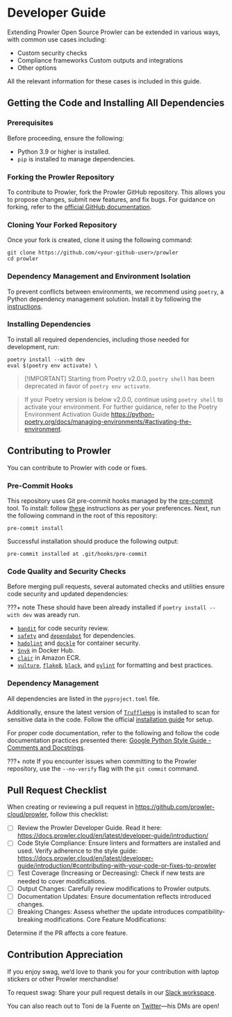 # Developer Guide

Extending Prowler Open Source
Prowler can be extended in various ways, with common use cases including:

- Custom security checks
- Compliance frameworks Custom outputs and integrations
- Other options

All the relevant information for these cases is included in this guide.

## Getting the Code and Installing All Dependencies

### Prerequisites

Before proceeding, ensure the following:

- Python 3.9 or higher is installed.
- `pip` is installed to manage dependencies.

### Forking the Prowler Repository

To contribute to Prowler, fork the Prowler GitHub repository. This allows you to propose changes, submit new features, and fix bugs. For guidance on forking, refer to the [official GitHub documentation](https://docs.github.com/en/pull-requests/collaborating-with-pull-requests/working-with-forks/fork-a-repo?tool=webui#forking-a-repository).

### Cloning Your Forked Repository

Once your fork is created, clone it using the following command:

```
git clone https://github.com/<your-github-user>/prowler
cd prowler
```

### Dependency Management and Environment Isolation

To prevent conflicts between environments, we recommend using `poetry`, a Python dependency management solution. Install it by following the [instructions](https://python-poetry.org/docs/#installation).

### Installing Dependencies

To install all required dependencies, including those needed for development, run:

```
poetry install --with dev
eval $(poetry env activate) \
```

> \[!IMPORTANT] Starting from Poetry v2.0.0, `poetry shell` has been deprecated in favor of `poetry env activate`.

> If your Poetry version is below v2.0.0, continue using `poetry shell` to activate your environment. For further guidance, refer to the Poetry Environment Activation Guide https://python-poetry.org/docs/managing-environments/#activating-the-environment.

## Contributing to Prowler

You can contribute to Prowler with code or fixes.

### Pre-Commit Hooks

This repository uses Git pre-commit hooks managed by the [pre-commit](https://pre-commit.com/) tool. To install: follow [these](https://pre-commit.com/#install) instructions as per your preferences. Next, run the following command in the root of this repository:

```shell
pre-commit install
```

Successful installation should produce the following output:

```shell
pre-commit installed at .git/hooks/pre-commit
```

### Code Quality and Security Checks

Before merging pull requests, several automated checks and utilities ensure code security and updated dependencies:

???+ note These should have been already installed if `poetry install --with dev` was aready run.

- [`bandit`](https://pypi.org/project/bandit/) for code security review.
- [`safety`](https://pypi.org/project/safety/) and [`dependabot`](https://github.com/features/security) for dependencies.
- [`hadolint`](https://github.com/hadolint/hadolint) and [`dockle`](https://github.com/goodwithtech/dockle) for container security.
- [`Snyk`](https://docs.snyk.io/integrations/snyk-container-integrations/container-security-with-docker-hub-integration) in Docker Hub.
- [`clair`](https://github.com/quay/clair) in Amazon ECR.
- [`vulture`](https://pypi.org/project/vulture/), [`flake8`](https://pypi.org/project/flake8/), [`black`](https://pypi.org/project/black/), and [`pylint`](https://pypi.org/project/pylint/) for formatting and best practices.

### Dependency Management

All dependencies are listed in the `pyproject.toml` file.

Additionally, ensure the latest version of [`TruffleHog`](https://github.com/trufflesecurity/trufflehog) is installed to scan for sensitive data in the code. Follow the official [installation guide](https://github.com/trufflesecurity/trufflehog?tab=readme-ov-file#floppy_disk-installation) for setup.

For proper code documentation, refer to the following and follow the code documentation practices presented there: [Google Python Style Guide - Comments and Docstrings](https://github.com/google/styleguide/blob/gh-pages/pyguide.md#38-comments-and-docstrings).

???+ note If you encounter issues when committing to the Prowler repository, use the `--no-verify` flag with the `git commit` command.

## Pull Request Checklist

When creating or reviewing a pull request in https://github.com/prowler-cloud/prowler, follow this checklist:

- [ ] Review the Prowler Developer Guide. Read it here: https://docs.prowler.cloud/en/latest/developer-guide/introduction/
- [ ] Code Style Compliance: Ensure linters and formatters are installed and used. Verify adherence to the style guide: https://docs.prowler.cloud/en/latest/developer-guide/introduction/#contributing-with-your-code-or-fixes-to-prowler
- [ ] Test Coverage (Increasing or Decreasing): Check if new tests are needed to cover modifications.
- [ ] Output Changes: Carefully review modifications to Prowler outputs.
- [ ] Documentation Updates: Ensure documentation reflects introduced changes.
- [ ] Breaking Changes: Assess whether the update introduces compatibility-breaking modifications. Core Feature Modifications:

Determine if the PR affects a core feature.

## Contribution Appreciation

If you enjoy swag, we’d love to thank you for your contribution with laptop stickers or other Prowler merchandise!

To request swag: Share your pull request details in our [Slack workspace](https://goto.prowler.com/slack).

You can also reach out to Toni de la Fuente on [Twitter](https://twitter.com/ToniBlyx)—his DMs are open!
